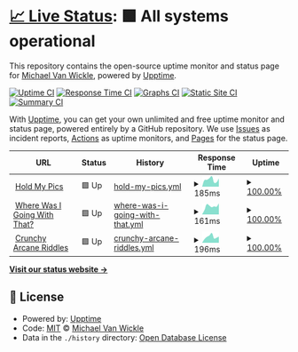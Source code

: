 # [📈 Live Status](https://mvwicky.github.io/holdmyuptime): <!--live status--> **🟩 All systems operational**

This repository contains the open-source uptime monitor and status page for [Michael Van Wickle](wherewasigoing.com), powered by [Upptime](https://github.com/upptime/upptime).

[![Uptime CI](https://github.com/mvwicky/holdmyuptime/workflows/Uptime%20CI/badge.svg)](https://github.com/mvwicky/holdmyuptime/actions?query=workflow%3A%22Uptime+CI%22)
[![Response Time CI](https://github.com/mvwicky/holdmyuptime/workflows/Response%20Time%20CI/badge.svg)](https://github.com/mvwicky/holdmyuptime/actions?query=workflow%3A%22Response+Time+CI%22)
[![Graphs CI](https://github.com/mvwicky/holdmyuptime/workflows/Graphs%20CI/badge.svg)](https://github.com/mvwicky/holdmyuptime/actions?query=workflow%3A%22Graphs+CI%22)
[![Static Site CI](https://github.com/mvwicky/holdmyuptime/workflows/Static%20Site%20CI/badge.svg)](https://github.com/mvwicky/holdmyuptime/actions?query=workflow%3A%22Static+Site+CI%22)
[![Summary CI](https://github.com/mvwicky/holdmyuptime/workflows/Summary%20CI/badge.svg)](https://github.com/mvwicky/holdmyuptime/actions?query=workflow%3A%22Summary+CI%22)

With [Upptime](https://upptime.js.org), you can get your own unlimited and free uptime monitor and status page, powered entirely by a GitHub repository. We use [Issues](https://github.com/mvwicky/holdmyuptime/issues) as incident reports, [Actions](https://github.com/mvwicky/holdmyuptime/actions) as uptime monitors, and [Pages](https://mvwicky.github.io/holdmyuptime) for the status page.

<!--start: status pages-->
<!-- This summary is generated by Upptime (https://github.com/upptime/upptime) -->
<!-- Do not edit this manually, your changes will be overwritten -->
<!-- prettier-ignore -->
| URL | Status | History | Response Time | Uptime |
| --- | ------ | ------- | ------------- | ------ |
| <img alt="" src="https://holdmypics.com/favicon.ico" height="13"> [Hold My Pics](https://holdmypics.com/) | 🟩 Up | [hold-my-pics.yml](https://github.com/mvwicky/holdmyuptime/commits/HEAD/history/hold-my-pics.yml) | <details><summary><img alt="Response time graph" src="./graphs/hold-my-pics/response-time-week.png" height="20"> 185ms</summary><br><a href="https://mvwicky.github.io/holdmyuptime/history/hold-my-pics"><img alt="Response time 228" src="https://img.shields.io/endpoint?url=https%3A%2F%2Fraw.githubusercontent.com%2Fmvwicky%2Fholdmyuptime%2FHEAD%2Fapi%2Fhold-my-pics%2Fresponse-time.json"></a><br><a href="https://mvwicky.github.io/holdmyuptime/history/hold-my-pics"><img alt="24-hour response time 182" src="https://img.shields.io/endpoint?url=https%3A%2F%2Fraw.githubusercontent.com%2Fmvwicky%2Fholdmyuptime%2FHEAD%2Fapi%2Fhold-my-pics%2Fresponse-time-day.json"></a><br><a href="https://mvwicky.github.io/holdmyuptime/history/hold-my-pics"><img alt="7-day response time 185" src="https://img.shields.io/endpoint?url=https%3A%2F%2Fraw.githubusercontent.com%2Fmvwicky%2Fholdmyuptime%2FHEAD%2Fapi%2Fhold-my-pics%2Fresponse-time-week.json"></a><br><a href="https://mvwicky.github.io/holdmyuptime/history/hold-my-pics"><img alt="30-day response time 254" src="https://img.shields.io/endpoint?url=https%3A%2F%2Fraw.githubusercontent.com%2Fmvwicky%2Fholdmyuptime%2FHEAD%2Fapi%2Fhold-my-pics%2Fresponse-time-month.json"></a><br><a href="https://mvwicky.github.io/holdmyuptime/history/hold-my-pics"><img alt="1-year response time 229" src="https://img.shields.io/endpoint?url=https%3A%2F%2Fraw.githubusercontent.com%2Fmvwicky%2Fholdmyuptime%2FHEAD%2Fapi%2Fhold-my-pics%2Fresponse-time-year.json"></a></details> | <details><summary><a href="https://mvwicky.github.io/holdmyuptime/history/hold-my-pics">100.00%</a></summary><a href="https://mvwicky.github.io/holdmyuptime/history/hold-my-pics"><img alt="All-time uptime 94.44%" src="https://img.shields.io/endpoint?url=https%3A%2F%2Fraw.githubusercontent.com%2Fmvwicky%2Fholdmyuptime%2FHEAD%2Fapi%2Fhold-my-pics%2Fuptime.json"></a><br><a href="https://mvwicky.github.io/holdmyuptime/history/hold-my-pics"><img alt="24-hour uptime 100.00%" src="https://img.shields.io/endpoint?url=https%3A%2F%2Fraw.githubusercontent.com%2Fmvwicky%2Fholdmyuptime%2FHEAD%2Fapi%2Fhold-my-pics%2Fuptime-day.json"></a><br><a href="https://mvwicky.github.io/holdmyuptime/history/hold-my-pics"><img alt="7-day uptime 100.00%" src="https://img.shields.io/endpoint?url=https%3A%2F%2Fraw.githubusercontent.com%2Fmvwicky%2Fholdmyuptime%2FHEAD%2Fapi%2Fhold-my-pics%2Fuptime-week.json"></a><br><a href="https://mvwicky.github.io/holdmyuptime/history/hold-my-pics"><img alt="30-day uptime 63.93%" src="https://img.shields.io/endpoint?url=https%3A%2F%2Fraw.githubusercontent.com%2Fmvwicky%2Fholdmyuptime%2FHEAD%2Fapi%2Fhold-my-pics%2Fuptime-month.json"></a><br><a href="https://mvwicky.github.io/holdmyuptime/history/hold-my-pics"><img alt="1-year uptime 86.28%" src="https://img.shields.io/endpoint?url=https%3A%2F%2Fraw.githubusercontent.com%2Fmvwicky%2Fholdmyuptime%2FHEAD%2Fapi%2Fhold-my-pics%2Fuptime-year.json"></a></details>
| <img alt="" src="https://www.wherewasigoing.com/blog/assets/img/icons/favicon.ico" height="13"> [Where Was I Going With That?](https://www.wherewasigoing.com/) | 🟩 Up | [where-was-i-going-with-that.yml](https://github.com/mvwicky/holdmyuptime/commits/HEAD/history/where-was-i-going-with-that.yml) | <details><summary><img alt="Response time graph" src="./graphs/where-was-i-going-with-that/response-time-week.png" height="20"> 161ms</summary><br><a href="https://mvwicky.github.io/holdmyuptime/history/where-was-i-going-with-that"><img alt="Response time 193" src="https://img.shields.io/endpoint?url=https%3A%2F%2Fraw.githubusercontent.com%2Fmvwicky%2Fholdmyuptime%2FHEAD%2Fapi%2Fwhere-was-i-going-with-that%2Fresponse-time.json"></a><br><a href="https://mvwicky.github.io/holdmyuptime/history/where-was-i-going-with-that"><img alt="24-hour response time 182" src="https://img.shields.io/endpoint?url=https%3A%2F%2Fraw.githubusercontent.com%2Fmvwicky%2Fholdmyuptime%2FHEAD%2Fapi%2Fwhere-was-i-going-with-that%2Fresponse-time-day.json"></a><br><a href="https://mvwicky.github.io/holdmyuptime/history/where-was-i-going-with-that"><img alt="7-day response time 161" src="https://img.shields.io/endpoint?url=https%3A%2F%2Fraw.githubusercontent.com%2Fmvwicky%2Fholdmyuptime%2FHEAD%2Fapi%2Fwhere-was-i-going-with-that%2Fresponse-time-week.json"></a><br><a href="https://mvwicky.github.io/holdmyuptime/history/where-was-i-going-with-that"><img alt="30-day response time 162" src="https://img.shields.io/endpoint?url=https%3A%2F%2Fraw.githubusercontent.com%2Fmvwicky%2Fholdmyuptime%2FHEAD%2Fapi%2Fwhere-was-i-going-with-that%2Fresponse-time-month.json"></a><br><a href="https://mvwicky.github.io/holdmyuptime/history/where-was-i-going-with-that"><img alt="1-year response time 195" src="https://img.shields.io/endpoint?url=https%3A%2F%2Fraw.githubusercontent.com%2Fmvwicky%2Fholdmyuptime%2FHEAD%2Fapi%2Fwhere-was-i-going-with-that%2Fresponse-time-year.json"></a></details> | <details><summary><a href="https://mvwicky.github.io/holdmyuptime/history/where-was-i-going-with-that">100.00%</a></summary><a href="https://mvwicky.github.io/holdmyuptime/history/where-was-i-going-with-that"><img alt="All-time uptime 100.00%" src="https://img.shields.io/endpoint?url=https%3A%2F%2Fraw.githubusercontent.com%2Fmvwicky%2Fholdmyuptime%2FHEAD%2Fapi%2Fwhere-was-i-going-with-that%2Fuptime.json"></a><br><a href="https://mvwicky.github.io/holdmyuptime/history/where-was-i-going-with-that"><img alt="24-hour uptime 100.00%" src="https://img.shields.io/endpoint?url=https%3A%2F%2Fraw.githubusercontent.com%2Fmvwicky%2Fholdmyuptime%2FHEAD%2Fapi%2Fwhere-was-i-going-with-that%2Fuptime-day.json"></a><br><a href="https://mvwicky.github.io/holdmyuptime/history/where-was-i-going-with-that"><img alt="7-day uptime 100.00%" src="https://img.shields.io/endpoint?url=https%3A%2F%2Fraw.githubusercontent.com%2Fmvwicky%2Fholdmyuptime%2FHEAD%2Fapi%2Fwhere-was-i-going-with-that%2Fuptime-week.json"></a><br><a href="https://mvwicky.github.io/holdmyuptime/history/where-was-i-going-with-that"><img alt="30-day uptime 100.00%" src="https://img.shields.io/endpoint?url=https%3A%2F%2Fraw.githubusercontent.com%2Fmvwicky%2Fholdmyuptime%2FHEAD%2Fapi%2Fwhere-was-i-going-with-that%2Fuptime-month.json"></a><br><a href="https://mvwicky.github.io/holdmyuptime/history/where-was-i-going-with-that"><img alt="1-year uptime 100.00%" src="https://img.shields.io/endpoint?url=https%3A%2F%2Fraw.githubusercontent.com%2Fmvwicky%2Fholdmyuptime%2FHEAD%2Fapi%2Fwhere-was-i-going-with-that%2Fuptime-year.json"></a></details>
| <img alt="" src="https://crunchy-arcane-riddles.com/favicon.ico" height="13"> [Crunchy Arcane Riddles](https://crunchy-arcane-riddles.com/) | 🟩 Up | [crunchy-arcane-riddles.yml](https://github.com/mvwicky/holdmyuptime/commits/HEAD/history/crunchy-arcane-riddles.yml) | <details><summary><img alt="Response time graph" src="./graphs/crunchy-arcane-riddles/response-time-week.png" height="20"> 196ms</summary><br><a href="https://mvwicky.github.io/holdmyuptime/history/crunchy-arcane-riddles"><img alt="Response time 212" src="https://img.shields.io/endpoint?url=https%3A%2F%2Fraw.githubusercontent.com%2Fmvwicky%2Fholdmyuptime%2FHEAD%2Fapi%2Fcrunchy-arcane-riddles%2Fresponse-time.json"></a><br><a href="https://mvwicky.github.io/holdmyuptime/history/crunchy-arcane-riddles"><img alt="24-hour response time 188" src="https://img.shields.io/endpoint?url=https%3A%2F%2Fraw.githubusercontent.com%2Fmvwicky%2Fholdmyuptime%2FHEAD%2Fapi%2Fcrunchy-arcane-riddles%2Fresponse-time-day.json"></a><br><a href="https://mvwicky.github.io/holdmyuptime/history/crunchy-arcane-riddles"><img alt="7-day response time 196" src="https://img.shields.io/endpoint?url=https%3A%2F%2Fraw.githubusercontent.com%2Fmvwicky%2Fholdmyuptime%2FHEAD%2Fapi%2Fcrunchy-arcane-riddles%2Fresponse-time-week.json"></a><br><a href="https://mvwicky.github.io/holdmyuptime/history/crunchy-arcane-riddles"><img alt="30-day response time 239" src="https://img.shields.io/endpoint?url=https%3A%2F%2Fraw.githubusercontent.com%2Fmvwicky%2Fholdmyuptime%2FHEAD%2Fapi%2Fcrunchy-arcane-riddles%2Fresponse-time-month.json"></a><br><a href="https://mvwicky.github.io/holdmyuptime/history/crunchy-arcane-riddles"><img alt="1-year response time 214" src="https://img.shields.io/endpoint?url=https%3A%2F%2Fraw.githubusercontent.com%2Fmvwicky%2Fholdmyuptime%2FHEAD%2Fapi%2Fcrunchy-arcane-riddles%2Fresponse-time-year.json"></a></details> | <details><summary><a href="https://mvwicky.github.io/holdmyuptime/history/crunchy-arcane-riddles">100.00%</a></summary><a href="https://mvwicky.github.io/holdmyuptime/history/crunchy-arcane-riddles"><img alt="All-time uptime 94.44%" src="https://img.shields.io/endpoint?url=https%3A%2F%2Fraw.githubusercontent.com%2Fmvwicky%2Fholdmyuptime%2FHEAD%2Fapi%2Fcrunchy-arcane-riddles%2Fuptime.json"></a><br><a href="https://mvwicky.github.io/holdmyuptime/history/crunchy-arcane-riddles"><img alt="24-hour uptime 100.00%" src="https://img.shields.io/endpoint?url=https%3A%2F%2Fraw.githubusercontent.com%2Fmvwicky%2Fholdmyuptime%2FHEAD%2Fapi%2Fcrunchy-arcane-riddles%2Fuptime-day.json"></a><br><a href="https://mvwicky.github.io/holdmyuptime/history/crunchy-arcane-riddles"><img alt="7-day uptime 100.00%" src="https://img.shields.io/endpoint?url=https%3A%2F%2Fraw.githubusercontent.com%2Fmvwicky%2Fholdmyuptime%2FHEAD%2Fapi%2Fcrunchy-arcane-riddles%2Fuptime-week.json"></a><br><a href="https://mvwicky.github.io/holdmyuptime/history/crunchy-arcane-riddles"><img alt="30-day uptime 63.93%" src="https://img.shields.io/endpoint?url=https%3A%2F%2Fraw.githubusercontent.com%2Fmvwicky%2Fholdmyuptime%2FHEAD%2Fapi%2Fcrunchy-arcane-riddles%2Fuptime-month.json"></a><br><a href="https://mvwicky.github.io/holdmyuptime/history/crunchy-arcane-riddles"><img alt="1-year uptime 86.28%" src="https://img.shields.io/endpoint?url=https%3A%2F%2Fraw.githubusercontent.com%2Fmvwicky%2Fholdmyuptime%2FHEAD%2Fapi%2Fcrunchy-arcane-riddles%2Fuptime-year.json"></a></details>

<!--end: status pages-->

[**Visit our status website →**](https://mvwicky.github.io/holdmyuptime)

## 📄 License

- Powered by: [Upptime](https://github.com/upptime/upptime)
- Code: [MIT](./LICENSE) © [Michael Van Wickle](wherewasigoing.com)
- Data in the `./history` directory: [Open Database License](https://opendatacommons.org/licenses/odbl/1-0/)
